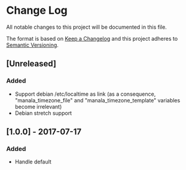 # Change Log
All notable changes to this project will be documented in this file.

The format is based on [Keep a Changelog](http://keepachangelog.com/)
and this project adheres to [Semantic Versioning](http://semver.org/).

## [Unreleased]
### Added
- Support debian /etc/localtime as link (as a consequence, "manala_timezone_file" and "manala_timezone_template" variables become irrelevant)
- Debian stretch support

## [1.0.0] - 2017-07-17
### Added
- Handle default
